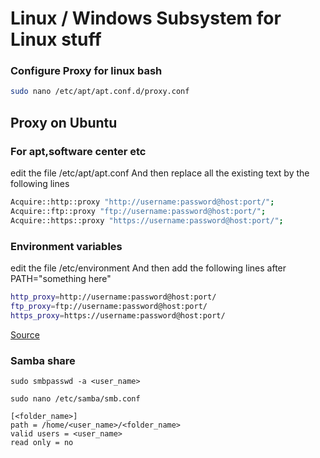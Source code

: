 # Linux / Windows Subsystem for Linux stuff

### Configure Proxy for linux bash
```sh
sudo nano /etc/apt/apt.conf.d/proxy.conf
```

## Proxy on Ubuntu
### For apt,software center etc
edit the file /etc/apt/apt.conf
And then replace all the existing text by the following lines
```sh
Acquire::http::proxy "http://username:password@host:port/";
Acquire::ftp::proxy "ftp://username:password@host:port/";
Acquire::https::proxy "https://username:password@host:port/";
```
### Environment variables
edit the file /etc/environment
And then add the following lines after PATH="something here"
```sh
http_proxy=http://username:password@host:port/
ftp_proxy=ftp://username:password@host:port/
https_proxy=https://username:password@host:port/
```

[Source](https://askubuntu.com/questions/664777/systemwide-proxy-settings-in-ubuntu)

### Samba share

`sudo smbpasswd -a <user_name>`

`sudo nano /etc/samba/smb.conf`
```
[<folder_name>]
path = /home/<user_name>/<folder_name>
valid users = <user_name>
read only = no
```
